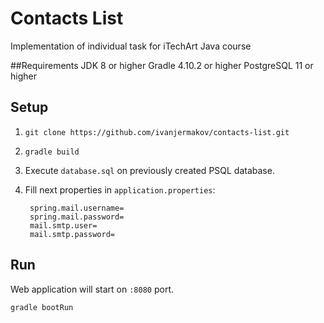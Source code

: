 # Contacts List
Implementation of individual task for iTechArt Java course

##Requirements
    JDK 8 or higher
    Gradle 4.10.2 or higher
    PostgreSQL 11 or higher
    
## Setup
1. `git clone https://github.com/ivanjermakov/contacts-list.git`
2. `gradle build`
3. Execute `database.sql` on previously created PSQL database.
4. Fill next properties in `application.properties`:

        spring.mail.username=
        spring.mail.password=
        mail.smtp.user=
        mail.smtp.password=

## Run
Web application will start on `:8080` port.
    
    gradle bootRun



